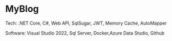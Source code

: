 # MyBlog

Tech: .NET Core, C#, Web API, SqlSugar, JWT, Memory Cache, AutoMapper

Software: Visual Studio 2022, Sql Server, Docker,Azure Data Studio, Github
